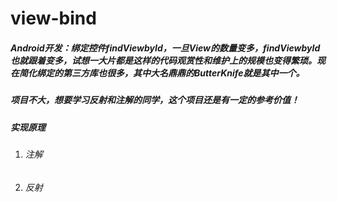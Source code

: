# view-bind
##### Android开发：绑定控件findViewbyId，一旦View的数量变多，findViewbyId也就跟着变多，试想一大片都是这样的代码观赏性和维护上的规模也变得繁琐。现在简化绑定的第三方库也很多，其中大名鼎鼎的ButterKnife就是其中一个。


##### 项目不大，想要学习反射和注解的同学，这个项目还是有一定的参考价值！


##### 实现原理

1. ###### 注解
1. ###### 反射

